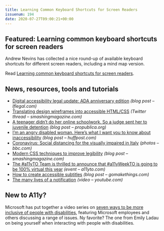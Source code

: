 ```yaml
---
title: Learning Common Keyboard Shortcuts for Screen Readers
issuenum: 194
date: 2020-07-27T09:00:21+00:00
---
```


## Featured: Learning common keyboard shortcuts for screen readers

Andrew Nevins has collected a nice round-up of available keyboard shortcuts for different screen readers, including a mind map version.

Read [Learning common keyboard shortcuts for screen readers](https://www.a11yproject.com/posts/2020-07-24-learning-common-keyboard-shortcuts-for-screen-readers/).

## News, resources, tools and tutorials

* [Digital accessibility legal update: ADA anniversary edition](https://www.lflegal.com/2020/07/ada30-update/) _(blog post – lflegal.com)_
* [Translating design wireframes into accessible HTML/CSS](https://www.smashingmagazine.com/2020/07/design-wireframes-accessible-html-css/) _(Twitter thread – smashingmagazine.com)_
* [A teenager didn’t do her online schoolwork. So a judge sent her to juvenile detention](https://www.propublica.org/article/a-teenager-didnt-do-her-online-schoolwork-so-a-judge-sent-her-to-juvenile-detention) _(blog post – propublica.org)_
* [I’m an angry disabled woman. Here’s what I want you to know about inaccessibility](https://www.huffpost.com/entry/angry-disabled-woman-inaccessibility_n_5f11bd44c5b6d14c33668080) _(blog post – huffpost.com)_
* [Coronavirus: Social distancing for the visually impaired in Italy](https://www.bbc.com/news/in-pictures-53403780) _(photos – bbc.com)_
* [Modern CSS techniques to improve legibility](https://www.smashingmagazine.com/2020/07/css-techniques-legibility/) _(blog post – smashingmagazine.com)_
* [The #a11yTO Team is thrilled to announce that #a11yWeekTO is going to be 100% virtual this year](https://a11yto.com/) _(event – a11yto.com)_
* [How to create accessible subtitles](https://gomakethings.com/how-to-create-accessible-subtitles/) _(blog post – gomakethings.com)_
* [The many lives of a notification](https://www.youtube.com/watch?v=W5YAaLLBKhQ) _(video – youtube.com)_

## New to A11y?

Microsoft has put together a video series on [seven ways to be more inclusive of people with disabilities](https://news.microsoft.com/stories/simplethingscount), featuring Microsoft employees and others discussing a range of issues. Ny favorite? The one from Emily Ladau on being yourself when interacting with people with disabilities.